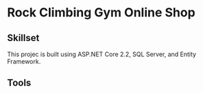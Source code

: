 # Rock Climbing Gym Online Shop
## Skillset
This projec is built using ASP.NET Core 2.2, SQL Server, and Entity Framework.

## Tools